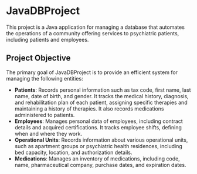 # JavaDBProject

This project is a Java application for managing a database that automates the operations of a community offering services to psychiatric patients, including patients and employees.

## Project Objective

The primary goal of JavaDBProject is to provide an efficient system for managing the following entities:
- **Patients**: Records personal information such as tax code, first name, last name, date of birth, and gender. It tracks the medical history, diagnosis, and rehabilitation plan of each patient, assigning specific therapies and maintaining a history of therapies. It also records medications administered to patients.
- **Employees**: Manages personal data of employees, including contract details and acquired certifications. It tracks employee shifts, defining when and where they work.
- **Operational Units**: Records information about various operational units, such as apartment groups or psychiatric health residences, including bed capacity, location, and authorization details.
- **Medications**: Manages an inventory of medications, including code, name, pharmaceutical company, purchase dates, and expiration dates.
